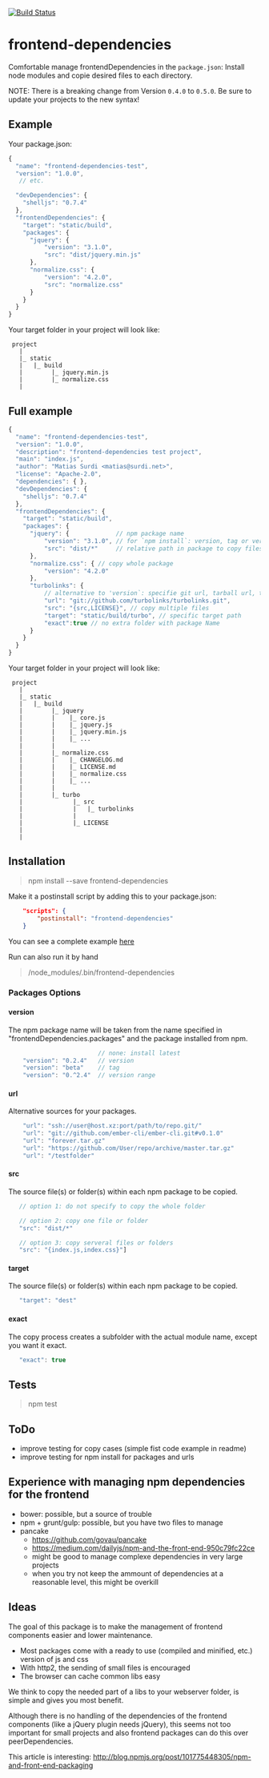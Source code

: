 [![Build Status](https://travis-ci.org/msurdi/frontend-dependencies.svg?branch=master)](https://travis-ci.org/msurdi/frontend-dependencies)


# frontend-dependencies

Comfortable manage frontendDependencies in the `package.json`:
Install node modules and copie desired files to each directory.


NOTE: There is a breaking change from Version `0.4.0` to `0.5.0`. Be sure to update your projects to the new syntax!


## Example

Your package.json:

```js
{
  "name": "frontend-dependencies-test",
  "version": "1.0.0",
   // etc.

  "devDependencies": {
    "shelljs": "0.7.4"
  },
  "frontendDependencies": {
    "target": "static/build",
    "packages": {
      "jquery": {             
          "version": "3.1.0",
          "src": "dist/jquery.min.js"
      },
      "normalize.css": {
          "version": "4.2.0",
          "src": "normalize.css"
      }
    }
  }
}
```

Your target folder in your project will look like:

```
 project
   |
   |_ static
   |   |_ build
   |        |_ jquery.min.js
   |        |_ normalize.css
   |

```

## Full example

```js
{
  "name": "frontend-dependencies-test",
  "version": "1.0.0",
  "description": "frontend-dependencies test project",
  "main": "index.js",
  "author": "Matias Surdi <matias@surdi.net>",
  "license": "Apache-2.0",
  "dependencies": { },
  "devDependencies": {
    "shelljs": "0.7.4"
  },
  "frontendDependencies": {
    "target": "static/build",
    "packages": {
      "jquery": {             // npm package name
          "version": "3.1.0", // for `npm install`: version, tag or version range
          "src": "dist/*"     // relative path in package to copy files
      },
      "normalize.css": { // copy whole package
          "version": "4.2.0"
      },
      "turbolinks": {
          // alternative to 'version`: specifie git url, tarball url, tarball file, folder
          "url": "git://github.com/turbolinks/turbolinks.git",     
          "src": "{src,LICENSE}", // copy multiple files
          "target": "static/build/turbo", // specific target path
          "exact":true // no extra folder with package Name
      }
    }
  }
}
```

Your target folder in your project will look like:

```
 project
   |
   |_ static
   |   |_ build
   |        |_ jquery
   |        |    |_ core.js
   |        |    |_ jquery.js
   |        |    |_ jquery.min.js
   |        |    |_ ...
   |        |
   |        |_ normalize.css
   |        |    |_ CHANGELOG.md
   |        |    |_ LICENSE.md
   |        |    |_ normalize.css
   |        |    |_ ...
   |        |
   |        |_ turbo
   |              |_ src
   |              |   |_ turbolinks
   |              |
   |              |_ LICENSE
   |
   |

```


## Installation

> npm install --save frontend-dependencies

Make it a postinstall script by adding this to your package.json:
```json
    "scripts": {
        "postinstall": "frontend-dependencies"
    }
```

You can see a complete example [here](https://github.com/msurdi/frontend-dependencies/blob/master/fixtures/package.json)

Run can also run it by hand

> /node_modules/.bin/frontend-dependencies

### Packages Options

#### version
The npm package name will be taken from the name specified in "frontendDependencies.packages" and the package installed from npm.
```js
                         // none: install latest
    "version": "0.2.4"   // version
    "version": "beta"    // tag
    "version": "0.^2.4"  // version range
```
#### url
Alternative sources for your packages.
```js
    "url": "ssh://user@host.xz:port/path/to/repo.git/"
    "url": "git://github.com/ember-cli/ember-cli.git#v0.1.0"
    "url": "forever.tar.gz"
    "url": "https://github.com/User/repo/archive/master.tar.gz"
    "url": "/testfolder"
```

#### src
The source file(s) or folder(s) within each npm package to be copied.

```js
   // option 1: do not specify to copy the whole folder

   // option 2: copy one file or folder
   "src": "dist/*"

   // option 3: copy serveral files or folders
   "src": "{index.js,index.css}"]
```

#### target
The source file(s) or folder(s) within each npm package to be copied.

```js
   "target": "dest"
```

#### exact
The copy process creates a subfolder with the actual module name, except you want it exact.

```js
   "exact": true
```



## Tests

> npm test


## ToDo

* improve testing for copy cases (simple fist code example in readme)
* improve testing for npm install for packages and urls

## Experience with managing npm dependencies for the frontend

* bower: possible, but a source of trouble
* npm + grunt/gulp: possible, but you have two files to manage
* pancake
   * https://github.com/govau/pancake
   * https://medium.com/dailyjs/npm-and-the-front-end-950c79fc22ce
   * might be good to manage complexe dependencies in very large projects
   * when you try not keep the ammount of dependencies at a reasonable level, this might be overkill

## Ideas
The goal of this package is to make the management of frontend components easier and lower maintenance.

* Most packages come with a ready to use (compiled and minified, etc.) version of js and css
* With http2, the sending of small files is encouraged
* The browser can cache common libs easy

We think to copy the needed part of a libs to your webserver folder, is simple and gives you most benefit.

Although there is no handling of the dependencies of the frontend components (like a jQuery plugin needs jQuery), this seems not too important for small projects and also frontend packages can do this over peerDependencies.

This article is interesting: http://blog.npmjs.org/post/101775448305/npm-and-front-end-packaging
